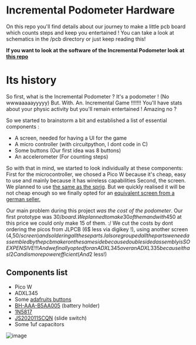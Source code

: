 # Incremental Podometer Hardware

On this repo you'll find details about our journey to make a little pcb board which counts steps and keep you entertained !
You can take a look at schematics in the /pcb directory or just keep reading this!

**If you want to look at the software of the Incremental Podometer look at [this repo](https://github.com/theMathR/incremental-podometer/tree/main)**

# Its history

So first, what is the Incremental Podometer ?
It's a podometer ! (No wwwaaaaayyyyy) But. With. An. Incremental Game !!!!!!!
You'll have stats about your physic activity but you'll remain entertained ! Amazing no ?

So we started to brainstorm a bit and established a list of essential components :
- A screen, needed for having a UI for the game
- A micro controller (with circuitpython, I dont code in C)
- Some buttons (Our first idea was 8 buttons)
- An accelerometer (For counting steps)

So with that in mind, we started to look individually at these components:
First for the microcontroller, we chosed a Pico W because it's cheap, easy to use and mainly because it has wireless capabilities
Second, the screen. We planned to use [the same as the sprig]([url](https://www.adafruit.com/product/358)). But we quickly realised it will be not cheap enough so we finally opted for an [equivalent screen from a german seller.](https://www.az-delivery.de/fr/products/1-8-zoll-spi-tft-display?variant=6106727841819)

Our main problem during this project _was the cost of the podometer_. Our first prototype was 30$/board. We planned to make 30 of them and with 450$ at this price we could only make 15 of them. :/ 
We cut the costs by dont ordering the picos from JLPCB (6$ less via digikey !), using another screen (4,50$/screen) and soldering all these parts. I also regrouped all the parts we need assembled by the pcb maker on the same side because double sided assembly is SO EXPENSIVE !!!
And we finally opted for an ADXL345 over an ADXL335 because it has I2C and is more power efficient (And 2$ less!)

## Components list

- Pico W
- ADXL345
- Some [adafruits buttons](https://www.adafruit.com/product/3101l)
- [BH-AAA-B5AA005](https://www.lcsc.com/product-detail/Button-And-Strip-Battery-Connector_MYOUNG-BH-AAA-B5AA005_C2979170.html) (battery holder)
- [1N5817](https://www.lcsc.com/product-detail/Schottky-Barrier-Diodes-SBD_LGE-1N5817_C7544876.html)
- [JS202011SCQN](https://www.lcsc.com/product-detail/Slide-Switches_C-K-JS202011SCQN_C221666.html) (slide switch)
- Some 1uf capacitors

![image](https://github.com/Spectralo/IncrementalPodometerHardware/assets/122629939/8b52cbc5-6c25-48c8-80b6-783f29762f13)

